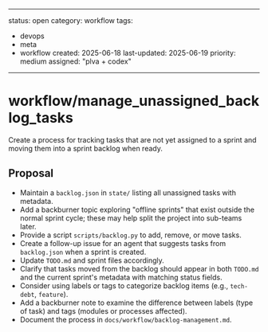 ---
status: open
category: workflow
tags:
  - devops
  - meta
  - workflow
created: 2025-06-18
last-updated: 2025-06-19
priority: medium
assigned: "plva + codex"
------------------------

# workflow/manage_unassigned_backlog_tasks

Create a process for tracking tasks that are not yet assigned to a sprint and moving them into a sprint backlog when ready.

## Proposal

- Maintain a `backlog.json` in `state/` listing all unassigned tasks with metadata.
- Add a backburner topic exploring "offline sprints" that exist outside the
  normal sprint cycle; these may help split the project into sub-teams later.
- Provide a script `scripts/backlog.py` to add, remove, or move tasks.
- Create a follow-up issue for an agent that suggests tasks from `backlog.json`
  when a sprint is created.
- Update `TODO.md` and sprint files accordingly.
- Clarify that tasks moved from the backlog should appear in both `TODO.md` and
  the current sprint's metadata with matching status fields.
- Consider using labels or tags to categorize backlog items (e.g., `tech-debt`, `feature`).
- Add a backburner note to examine the difference between labels (type of task)
  and tags (modules or processes affected).
- Document the process in `docs/workflow/backlog-management.md`.
